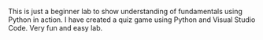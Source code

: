This is just a beginner lab to show understanding of fundamentals using Python in action. I have created a quiz game using Python and Visual Studio Code. Very fun and easy lab. 
